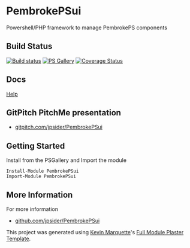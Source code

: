 # PembrokePSui

Powershell/PHP framework to manage PembrokePS components

## Build Status

[![Build status](https://ci.appveyor.com/api/projects/status/github/jpsider/PembrokePSui?branch=master&svg=true)](https://ci.appveyor.com/project/JustinSider/PembrokePSui)
[![PS Gallery](https://img.shields.io/badge/install-PS%20Gallery-blue.svg)](https://www.powershellgallery.com/packages/PembrokePSui/)
[![Coverage Status](https://coveralls.io/repos/github/jpsider/PembrokePSui/badge.svg?branch=master)](https://coveralls.io/github/jpsider/PembrokePSui?branch=master)

## Docs  

[Help](https://github.com/jpsider/PembrokePSui/tree/master/docs)

## GitPitch PitchMe presentation

* [gitpitch.com/jpsider/PembrokePSui](https://gitpitch.com/jpsider/PembrokePSui)

## Getting Started

Install from the PSGallery and Import the module

    Install-Module PembrokePSui
    Import-Module PembrokePSui


## More Information

For more information

* [github.com/jpsider/PembrokePSui](https://github.com/jpsider/PembrokePSui)


This project was generated using [Kevin Marquette](http://kevinmarquette.github.io)'s [Full Module Plaster Template](https://github.com/KevinMarquette/PlasterTemplates/tree/master/FullModuleTemplate).
